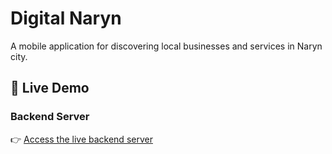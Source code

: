 # Digital Naryn

A mobile application for discovering local businesses and services in Naryn city.

## 🚀 Live Demo

### Backend Server

👉 [Access the live backend server](http://157.230.109.162:8000/)
